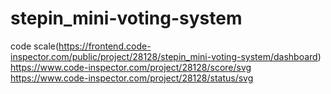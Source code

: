 # stepin_mini-voting-system
code scale(https://frontend.code-inspector.com/public/project/28128/stepin_mini-voting-system/dashboard)
https://www.code-inspector.com/project/28128/score/svg
https://www.code-inspector.com/project/28128/status/svg
